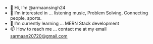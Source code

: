 - 👋 Hi, I’m @armaansingh24
- 👀 I’m interested in ... listening music, Problem Solving, Connecting people, sports. 
- 🌱 I’m currently learning ... MERN Stack development
- 📫 How to reach me ... contact me at my email sarmaan20720@gmail.com 

<!---
armaansingh24/armaansingh24 is a ✨ special ✨ repository because its `README.md` (this file) appears on your GitHub profile.
You can click the Preview link to take a look at your changes.
--->
